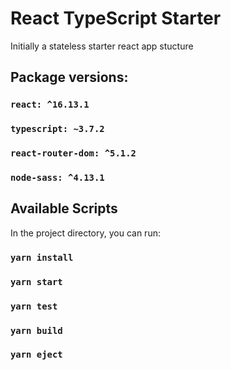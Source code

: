 # React TypeScript Starter

Initially a stateless starter react app stucture

## Package versions:

### `react: ^16.13.1`

### `typescript: ~3.7.2`

### `react-router-dom: ^5.1.2`

### `node-sass: ^4.13.1`

## Available Scripts

In the project directory, you can run:

### `yarn install`

### `yarn start`

### `yarn test`

### `yarn build`

### `yarn eject`
